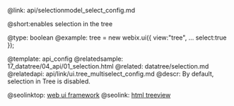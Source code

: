 @link: api/selectionmodel_select_config.md

@short:enables selection in the tree
	

@type: boolean
@example:
tree = new webix.ui({
	view:"tree",
	...
    select:true				
});	

@template:	api_config
@relatedsample:
	17_datatree/04_api/01_selection.html
@related:
	datatree/selection.md
@relatedapi:
api/link/ui.tree_multiselect_config.md
@descr:
By default, selection in Tree is disabled.



@seolinktop: [web ui framework](https://webix.com)
@seolink: [html treeview](https://webix.com/widget/tree/)